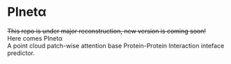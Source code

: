 # PInetα
<s>This repo is under major reconstruction, new version is coming soon!</s>  
Here comes PInetα  
A point cloud patch-wise attention base Protein-Protein Interaction inteface predictor. 


